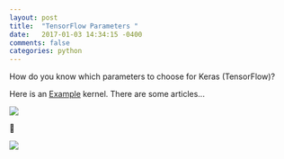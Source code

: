 ```yaml
---
layout: post
title:  "TensorFlow Parameters "
date:   2017-01-03 14:34:15 -0400 
comments: false
categories: python
---
```


How do you know which parameters to choose for Keras (TensorFlow)?

Here is an [Example](https://www.kaggle.com/apapiu/digit-recognizer/conv-net-on-only-2-features) kernel.
There are some articles...

[<img src="https://storage.googleapis.com/montco-stats/imagesUploaded/Screenshot2017-01-0314.39.25.png">](https://dash.harvard.edu/bitstream/handle/1/11708816/snoek-bayesopt-nips-2012.pdf?sequence=1)





[<img src="https://storage.googleapis.com/montco-stats/imagesUploaded/Screenshot2017-01-0314.49.44.png">](http://jmlr.org/papers/volume13/bergstra12a/bergstra12a.pdf)


<div id="fb-root"></div>
<script>(function(d, s, id) {
  var js, fjs = d.getElementsByTagName(s)[0];
  if (d.getElementById(id)) return;
  js = d.createElement(s); js.id = id;
  js.src = "//connect.facebook.net/en_US/sdk.js#xfbml=1&version=v2.8&appId=671657696349259";
  fjs.parentNode.insertBefore(js, fjs);
}(document, 'script', 'facebook-jssdk'));</script>


<!--  Enter text below, if you want -->


<div class="fb-comments"  data-numposts="5"></div>







